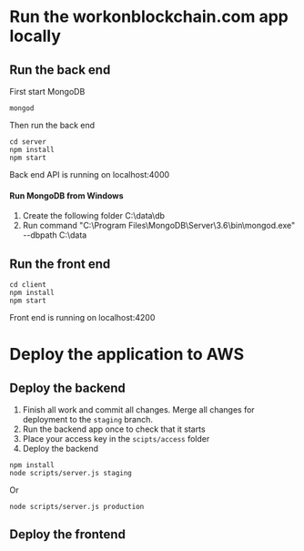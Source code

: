 
# Run the workonblockchain.com app locally
## Run the back end

First start MongoDB
```
mongod
```

Then run the back end
```
cd server
npm install
npm start
```

Back end API is running on localhost:4000

#### Run MongoDB from Windows
1. Create the following folder C:\data\db
2. Run command "C:\Program Files\MongoDB\Server\3.6\bin\mongod.exe" --dbpath C:\data

## Run the front end

```
cd client
npm install
npm start
```

Front end is running on localhost:4200

# Deploy the application to AWS
## Deploy the backend

1. Finish all work and commit all changes. Merge all changes for deployment to the `staging` branch.
2. Run the backend app once to check that it starts
3. Place your access key in the `scipts/access` folder
3. Deploy the backend

```
npm install
node scripts/server.js staging
```

Or

```
node scripts/server.js production
```

## Deploy the frontend